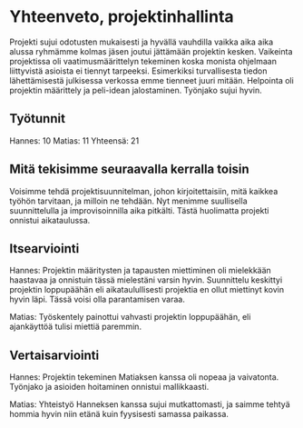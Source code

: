 # Yhteenveto, projektinhallinta

Projekti sujui odotusten mukaisesti ja hyvällä vauhdilla vaikka aika aika alussa ryhmämme kolmas jäsen joutui jättämään projektin kesken. Vaikeinta projektissa oli vaatimusmäärittelyn tekeminen koska monista ohjelmaan liittyvistä asioista ei tiennyt tarpeeksi. Esimerkiksi turvallisesta tiedon lähettämisestä julkisessa verkossa emme tienneet juuri mitään. Helpointa oli projektin määrittely ja peli-idean jalostaminen. Työnjako sujui hyvin.

## Työtunnit
Hannes: 10
Matias: 11
Yhteensä: 21

## Mitä tekisimme seuraavalla kerralla toisin
Voisimme tehdä projektisuunnitelman, johon kirjoitettaisiin, mitä kaikkea työhön tarvitaan, ja milloin ne tehdään. Nyt menimme suullisella suunnittelulla ja improvisoinnilla aika pitkälti. Tästä huolimatta projekti onnistui aikataulussa.

## Itsearviointi
Hannes: Projektin määritysten ja tapausten miettiminen oli mielekkään haastavaa ja onnistuin tässä mielestäni varsin hyvin. Suunnittelu keskittyi projektin loppupäähän eli aikataulullisesti projektia en ollut miettinyt kovin hyvin läpi. Tässä voisi olla parantamisen varaa.

Matias: Työskentely painottui vahvasti projektin loppupäähän, eli ajankäyttöä tulisi miettiä paremmin.
## Vertaisarviointi
Hannes:
Projektin tekeminen Matiaksen kanssa oli nopeaa ja vaivatonta. Työnjako ja asioiden hoitaminen onnistui mallikkaasti.

Matias:
Yhteistyö Hanneksen kanssa sujui mutkattomasti, ja saimme tehtyä hommia hyvin niin etänä kuin fyysisesti samassa paikassa.
